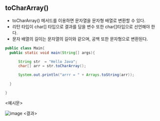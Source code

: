 ## toCharArray()

- toCharArray() 메서드를 이용하면 문자열을 문자형 배열로 변환할 수 있다.   
- 리턴 타입이 char[] 타입으로 결과를 담을 변수 또한 char[]타입으로 선언해야 한다.   
- 문자 배열의 길이는 문자열의 길이와 같으며, 공백 또한 문자형으로 변환된다.

```java
public class Main{
  public static void main(String[] args){

      String str  = "Hello Java";
      char[] arr = str.toCharArray();

      System.out.println("arrr = " + Arrays.toString(arr));
    
  }

}
```
<예시문>     
   
![image](https://github.com/user-attachments/assets/b16f70b2-b1ca-4fa8-8219-0b5f32f3275b)
<결과>   

